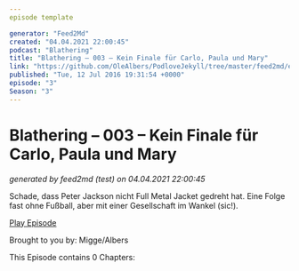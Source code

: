 ```yaml
---
episode template

generator: "Feed2Md"
created: "04.04.2021 22:00:45"
podcast: "Blathering"
title: "Blathering – 003 – Kein Finale für Carlo, Paula und Mary"
link: "https://github.com/OleAlbers/PodloveJekyll/tree/master/feed2md/example/export/seasons/1/2016/7/Blathering – 003 – Kein Finale für Carlo, Paula und Mary.md"
published: "Tue, 12 Jul 2016 19:31:54 +0000"
episode: "3"
Season: "3"
---
```


# Blathering – 003 – Kein Finale für Carlo, Paula und Mary
_generated by feed2md (test) on 04.04.2021 22:00:45_

Schade, dass Peter Jackson nicht Full Metal Jacket gedreht hat. Eine Folge fast ohne Fußball, aber mit einer Gesellschaft im Wankel (sic!).

[Play Episode](https://www.blathering.de/podlove/file/52/s/feed/c/mp3/blathering_003.mp3)

Brought to you by: Migge/Albers

This Episode contains 0 Chapters:



